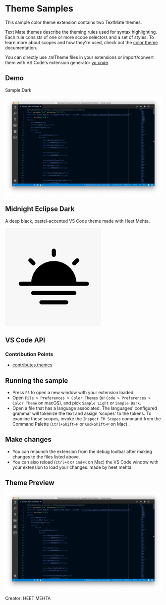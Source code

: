 # Theme Samples

This sample color theme extension contains two TextMate themes.

Text Mate themes describe the theming rules used for syntax highlighting. Each rule consists of one or more scope selectors and a set of styles. To learn more about scopes and how they're used, check out the [color theme](https://code.visualstudio.com/api/extension-guides/color-theme) documentation.

You can directly use .tmTheme files in your extensions or import/convert them with VS Code's extension generator [yo code](https://code.visualstudio.com/api/get-started/your-first-extension).

## Demo


Sample Dark

![Sample dark](./demo-dark.png)

## Midnight Eclipse Dark

A deep black, pastel-accented VS Code theme made with Heet Mehta.

![Theme Preview](icon.png)

## VS Code API

### Contribution Points

- [contributes.themes](https://code.visualstudio.com/api/references/contribution-points#contributes.themes)

## Running the sample

- Press `F5` to open a new window with your extension loaded.
- Open `File > Preferences > Color Themes` (or `Code > Preferences > Color Theme` on macOS), and pick `Sample Light` or `Sample Dark`.
- Open a file that has a language associated. The languages' configured grammar will tokenize the text and assign 'scopes' to the tokens. To examine these scopes, invoke the `Inspect TM Scopes` command from the Command Palette (`Ctrl+Shift+P` or `Cmd+Shift+P` on Mac) .

## Make changes

- You can relaunch the extension from the debug toolbar after making changes to the files listed above.
- You can also reload (`Ctrl+R` or `Cmd+R` on Mac) the VS Code window with your extension to load your changes.
made by heet mehta
## Theme Preview

![Midnight Eclipse Dark Preview](./demo-dark.png)

Creator: HEET MEHTA